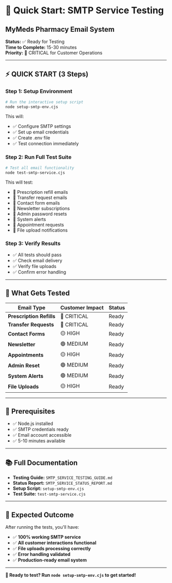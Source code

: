 # 🚀 Quick Start: SMTP Service Testing

## MyMeds Pharmacy Email System

**Status:** ✅ Ready for Testing  
**Time to Complete:** 15-30 minutes  
**Priority:** 🔴 CRITICAL for Customer Operations

---

## ⚡ **QUICK START (3 Steps)**

### **Step 1: Setup Environment**
```bash
# Run the interactive setup script
node setup-smtp-env.cjs
```
This will:
- ✅ Configure SMTP settings
- ✅ Set up email credentials
- ✅ Create .env file
- ✅ Test connection immediately

### **Step 2: Run Full Test Suite**
```bash
# Test all email functionality
node test-smtp-service.cjs
```
This will test:
- 💊 Prescription refill emails
- 🔄 Transfer request emails
- 📝 Contact form emails
- 📧 Newsletter subscriptions
- 🔐 Admin password resets
- 🚨 System alerts
- 📅 Appointment requests
- 📎 File upload notifications

### **Step 3: Verify Results**
- ✅ All tests should pass
- ✅ Check email delivery
- ✅ Verify file uploads
- ✅ Confirm error handling

---

## 📧 **What Gets Tested**

| Email Type | Customer Impact | Status |
|------------|----------------|---------|
| **Prescription Refills** | 🔴 CRITICAL | Ready |
| **Transfer Requests** | 🔴 CRITICAL | Ready |
| **Contact Forms** | 🟡 HIGH | Ready |
| **Newsletter** | 🟢 MEDIUM | Ready |
| **Appointments** | 🟡 HIGH | Ready |
| **Admin Reset** | 🟢 MEDIUM | Ready |
| **System Alerts** | 🟢 MEDIUM | Ready |
| **File Uploads** | 🟡 HIGH | Ready |

---

## 🔧 **Prerequisites**

- ✅ Node.js installed
- ✅ SMTP credentials ready
- ✅ Email account accessible
- ✅ 5-10 minutes available

---

## 📚 **Full Documentation**

- **Testing Guide:** `SMTP_SERVICE_TESTING_GUIDE.md`
- **Status Report:** `SMTP_SERVICE_STATUS_REPORT.md`
- **Setup Script:** `setup-smtp-env.cjs`
- **Test Suite:** `test-smtp-service.cjs`

---

## 🎯 **Expected Outcome**

After running the tests, you'll have:
- ✅ **100% working SMTP service**
- ✅ **All customer interactions functional**
- ✅ **File uploads processing correctly**
- ✅ **Error handling validated**
- ✅ **Production-ready email system**

---

**🚀 Ready to test? Run `node setup-smtp-env.cjs` to get started!**


